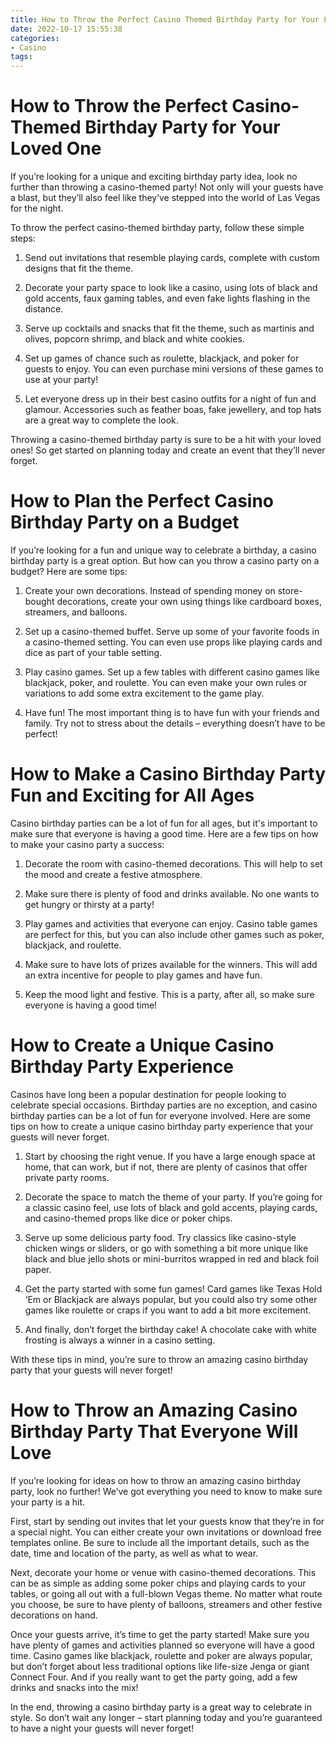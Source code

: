 ```yaml
---
title: How to Throw the Perfect Casino Themed Birthday Party for Your Loved One
date: 2022-10-17 15:55:38
categories:
- Casino
tags:
---
```



#  How to Throw the Perfect Casino-Themed Birthday Party for Your Loved One

If you’re looking for a unique and exciting birthday party idea, look no further than throwing a casino-themed party! Not only will your guests have a blast, but they’ll also feel like they’ve stepped into the world of Las Vegas for the night.

To throw the perfect casino-themed birthday party, follow these simple steps:

1. Send out invitations that resemble playing cards, complete with custom designs that fit the theme.

2. Decorate your party space to look like a casino, using lots of black and gold accents, faux gaming tables, and even fake lights flashing in the distance.

3. Serve up cocktails and snacks that fit the theme, such as martinis and olives, popcorn shrimp, and black and white cookies.

4. Set up games of chance such as roulette, blackjack, and poker for guests to enjoy. You can even purchase mini versions of these games to use at your party!

5. Let everyone dress up in their best casino outfits for a night of fun and glamour. Accessories such as feather boas, fake jewellery, and top hats are a great way to complete the look.

Throwing a casino-themed birthday party is sure to be a hit with your loved ones! So get started on planning today and create an event that they’ll never forget.

#  How to Plan the Perfect Casino Birthday Party on a Budget

If you’re looking for a fun and unique way to celebrate a birthday, a casino birthday party is a great option. But how can you throw a casino party on a budget? Here are some tips:

1. Create your own decorations. Instead of spending money on store-bought decorations, create your own using things like cardboard boxes, streamers, and balloons.

2. Set up a casino-themed buffet. Serve up some of your favorite foods in a casino-themed setting. You can even use props like playing cards and dice as part of your table setting.

3. Play casino games. Set up a few tables with different casino games like blackjack, poker, and roulette. You can even make your own rules or variations to add some extra excitement to the game play.

4. Have fun! The most important thing is to have fun with your friends and family. Try not to stress about the details – everything doesn’t have to be perfect!

#  How to Make a Casino Birthday Party Fun and Exciting for All Ages 

Casino birthday parties can be a lot of fun for all ages, but it's important to make sure that everyone is having a good time. Here are a few tips on how to make your casino party a success:

1) Decorate the room with casino-themed decorations. This will help to set the mood and create a festive atmosphere.

2) Make sure there is plenty of food and drinks available. No one wants to get hungry or thirsty at a party!

3) Play games and activities that everyone can enjoy. Casino table games are perfect for this, but you can also include other games such as poker, blackjack, and roulette.

4) Make sure to have lots of prizes available for the winners. This will add an extra incentive for people to play games and have fun.

5) Keep the mood light and festive. This is a party, after all, so make sure everyone is having a good time!

#  How to Create a Unique Casino Birthday Party Experience 

Casinos have long been a popular destination for people looking to celebrate special occasions. Birthday parties are no exception, and casino birthday parties can be a lot of fun for everyone involved. Here are some tips on how to create a unique casino birthday party experience that your guests will never forget.

1. Start by choosing the right venue. If you have a large enough space at home, that can work, but if not, there are plenty of casinos that offer private party rooms.

2. Decorate the space to match the theme of your party. If you’re going for a classic casino feel, use lots of black and gold accents, playing cards, and casino-themed props like dice or poker chips.

3. Serve up some delicious party food. Try classics like casino-style chicken wings or sliders, or go with something a bit more unique like black and blue jello shots or mini-burritos wrapped in red and black foil paper.

4. Get the party started with some fun games! Card games like Texas Hold ‘Em or Blackjack are always popular, but you could also try some other games like roulette or craps if you want to add a bit more excitement.

5. And finally, don’t forget the birthday cake! A chocolate cake with white frosting is always a winner in a casino setting.

With these tips in mind, you’re sure to throw an amazing casino birthday party that your guests will never forget!

#  How to Throw an Amazing Casino Birthday Party That Everyone Will Love

If you’re looking for ideas on how to throw an amazing casino birthday party, look no further! We’ve got everything you need to know to make sure your party is a hit.

First, start by sending out invites that let your guests know that they’re in for a special night. You can either create your own invitations or download free templates online. Be sure to include all the important details, such as the date, time and location of the party, as well as what to wear.

Next, decorate your home or venue with casino-themed decorations. This can be as simple as adding some poker chips and playing cards to your tables, or going all out with a full-blown Vegas theme. No matter what route you choose, be sure to have plenty of balloons, streamers and other festive decorations on hand.

Once your guests arrive, it’s time to get the party started! Make sure you have plenty of games and activities planned so everyone will have a good time. Casino games like blackjack, roulette and poker are always popular, but don’t forget about less traditional options like life-size Jenga or giant Connect Four. And if you really want to get the party going, add a few drinks and snacks into the mix!

In the end, throwing a casino birthday party is a great way to celebrate in style. So don’t wait any longer – start planning today and you’re guaranteed to have a night your guests will never forget!